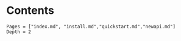 # Contents

```@contents
Pages = ["index.md", "install.md","quickstart.md","newapi.md"]
Depth = 2
```
